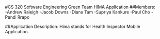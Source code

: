 #CS 320 Software Engineering
Green Team HIMA Application
##Members:
-Andrew Raleigh
-Jacob Downs
-Diane Tam
-Supriya Kankure
-Paul Cho
-Pandi Rrapo

##Application Description:
Hima stands for Health Inspector Mobile Application.
